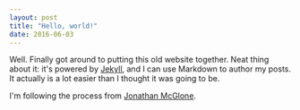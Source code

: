```yaml
---
layout: post
title: "Hello, world!"
date: 2016-06-03
---
```


Well. Finally got around to putting this old website together. Neat thing about it: it's powered by [Jekyll](http://jekyllrb.com), and I can use Markdown to author my posts. It actually is a lot easier than I thought it was going to be.

I'm following the process from [Jonathan McGlone](http://jmcglone.com/guides/github-pages/).